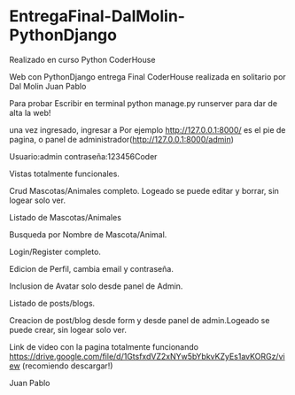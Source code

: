 # EntregaFinal-DalMolin-PythonDjango
Realizado en curso Python CoderHouse

Web con PythonDjango entrega Final CoderHouse realizada en solitario por Dal Molin Juan Pablo

Para probar Escribir en terminal python manage.py runserver para dar de alta la web!

una vez ingresado, ingresar a Por ejemplo http://127.0.0.1:8000/ es el pie de pagina, o panel de administrador(http://127.0.0.1:8000/admin)

Usuario:admin contraseña:123456Coder

Vistas totalmente funcionales.

Crud Mascotas/Animales completo. Logeado se puede editar y borrar, sin logear solo ver.

Listado de Mascotas/Animales

Busqueda por Nombre de Mascota/Animal.

Login/Register completo.

Edicion de Perfil, cambia email y contraseña.

Inclusion de Avatar solo desde panel de Admin.

Listado de posts/blogs. 

Creacion de post/blog desde form y desde panel de admin.Logeado se puede crear, sin logear solo ver.

Link de video con la pagina totalmente funcionando https://drive.google.com/file/d/1GtsfxdVZ2xNYw5bYbkvKZyEs1avKORGz/view (recomiendo descargar!)


Juan Pablo
